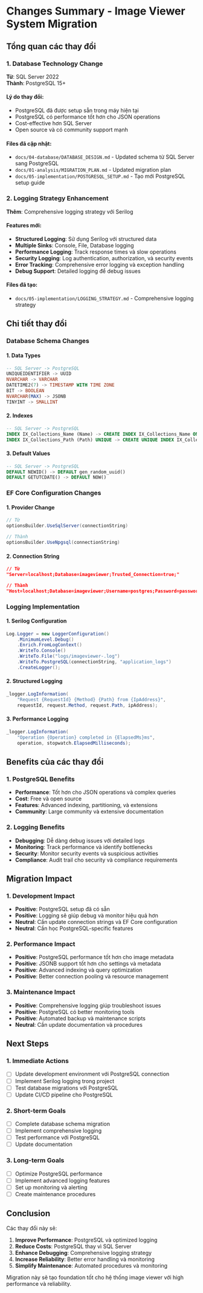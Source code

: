 # Changes Summary - Image Viewer System Migration

## Tổng quan các thay đổi

### 1. Database Technology Change
**Từ**: SQL Server 2022  
**Thành**: PostgreSQL 15+

#### Lý do thay đổi:
- PostgreSQL đã được setup sẵn trong máy hiện tại
- PostgreSQL có performance tốt hơn cho JSON operations
- Cost-effective hơn SQL Server
- Open source và có community support mạnh

#### Files đã cập nhật:
- `docs/04-database/DATABASE_DESIGN.md` - Updated schema từ SQL Server sang PostgreSQL
- `docs/01-analysis/MIGRATION_PLAN.md` - Updated migration plan
- `docs/05-implementation/POSTGRESQL_SETUP.md` - Tạo mới PostgreSQL setup guide

### 2. Logging Strategy Enhancement
**Thêm**: Comprehensive logging strategy với Serilog

#### Features mới:
- **Structured Logging**: Sử dụng Serilog với structured data
- **Multiple Sinks**: Console, File, Database logging
- **Performance Logging**: Track response times và slow operations
- **Security Logging**: Log authentication, authorization, và security events
- **Error Tracking**: Comprehensive error logging và exception handling
- **Debug Support**: Detailed logging để debug issues

#### Files đã tạo:
- `docs/05-implementation/LOGGING_STRATEGY.md` - Comprehensive logging strategy

## Chi tiết thay đổi

### Database Schema Changes

#### 1. Data Types
```sql
-- SQL Server -> PostgreSQL
UNIQUEIDENTIFIER -> UUID
NVARCHAR -> VARCHAR
DATETIME2(7) -> TIMESTAMP WITH TIME ZONE
BIT -> BOOLEAN
NVARCHAR(MAX) -> JSONB
TINYINT -> SMALLINT
```

#### 2. Indexes
```sql
-- SQL Server -> PostgreSQL
INDEX IX_Collections_Name (Name) -> CREATE INDEX IX_Collections_Name ON Collections (Name)
INDEX IX_Collections_Path (Path) UNIQUE -> CREATE UNIQUE INDEX IX_Collections_Path ON Collections (Path)
```

#### 3. Default Values
```sql
-- SQL Server -> PostgreSQL
DEFAULT NEWID() -> DEFAULT gen_random_uuid()
DEFAULT GETUTCDATE() -> DEFAULT NOW()
```

### EF Core Configuration Changes

#### 1. Provider Change
```csharp
// Từ
optionsBuilder.UseSqlServer(connectionString)

// Thành
optionsBuilder.UseNpgsql(connectionString)
```

#### 2. Connection String
```json
// Từ
"Server=localhost;Database=imageviewer;Trusted_Connection=true;"

// Thành
"Host=localhost;Database=imageviewer;Username=postgres;Password=password;Port=5432;"
```

### Logging Implementation

#### 1. Serilog Configuration
```csharp
Log.Logger = new LoggerConfiguration()
    .MinimumLevel.Debug()
    .Enrich.FromLogContext()
    .WriteTo.Console()
    .WriteTo.File("logs/imageviewer-.log")
    .WriteTo.PostgreSQL(connectionString, "application_logs")
    .CreateLogger();
```

#### 2. Structured Logging
```csharp
_logger.LogInformation(
    "Request {RequestId} {Method} {Path} from {IpAddress}",
    requestId, request.Method, request.Path, ipAddress);
```

#### 3. Performance Logging
```csharp
_logger.LogInformation(
    "Operation {Operation} completed in {ElapsedMs}ms",
    operation, stopwatch.ElapsedMilliseconds);
```

## Benefits của các thay đổi

### 1. PostgreSQL Benefits
- **Performance**: Tốt hơn cho JSON operations và complex queries
- **Cost**: Free và open source
- **Features**: Advanced indexing, partitioning, và extensions
- **Community**: Large community và extensive documentation

### 2. Logging Benefits
- **Debugging**: Dễ dàng debug issues với detailed logs
- **Monitoring**: Track performance và identify bottlenecks
- **Security**: Monitor security events và suspicious activities
- **Compliance**: Audit trail cho security và compliance requirements

## Migration Impact

### 1. Development Impact
- **Positive**: PostgreSQL setup đã có sẵn
- **Positive**: Logging sẽ giúp debug và monitor hiệu quả hơn
- **Neutral**: Cần update connection strings và EF Core configuration
- **Neutral**: Cần học PostgreSQL-specific features

### 2. Performance Impact
- **Positive**: PostgreSQL performance tốt hơn cho image metadata
- **Positive**: JSONB support tốt hơn cho settings và metadata
- **Positive**: Advanced indexing và query optimization
- **Positive**: Better connection pooling và resource management

### 3. Maintenance Impact
- **Positive**: Comprehensive logging giúp troubleshoot issues
- **Positive**: PostgreSQL có better monitoring tools
- **Positive**: Automated backup và maintenance scripts
- **Neutral**: Cần update documentation và procedures

## Next Steps

### 1. Immediate Actions
- [ ] Update development environment với PostgreSQL connection
- [ ] Implement Serilog logging trong project
- [ ] Test database migrations với PostgreSQL
- [ ] Update CI/CD pipeline cho PostgreSQL

### 2. Short-term Goals
- [ ] Complete database schema migration
- [ ] Implement comprehensive logging
- [ ] Test performance với PostgreSQL
- [ ] Update documentation

### 3. Long-term Goals
- [ ] Optimize PostgreSQL performance
- [ ] Implement advanced logging features
- [ ] Set up monitoring và alerting
- [ ] Create maintenance procedures

## Conclusion

Các thay đổi này sẽ:

1. **Improve Performance**: PostgreSQL và optimized logging
2. **Reduce Costs**: PostgreSQL thay vì SQL Server
3. **Enhance Debugging**: Comprehensive logging strategy
4. **Increase Reliability**: Better error handling và monitoring
5. **Simplify Maintenance**: Automated procedures và monitoring

Migration này sẽ tạo foundation tốt cho hệ thống image viewer với high performance và reliability.

